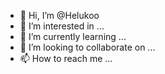 - 👋 Hi, I’m @Helukoo
- 👀 I’m interested in ...
- 🌱 I’m currently learning ...
- 💞️ I’m looking to collaborate on ...
- 📫 How to reach me ...

<!---
Helukoo/Helukoo is a ✨ special ✨ repository because its `README.md` (this file) appears on your GitHub profile.
You can click the Preview link to take a look at your changes.
--->
